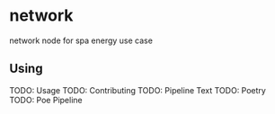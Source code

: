 # network

network node for spa energy use case

## Using

TODO: Usage
TODO: Contributing
TODO: Pipeline Text
TODO: Poetry
TODO: Poe Pipeline